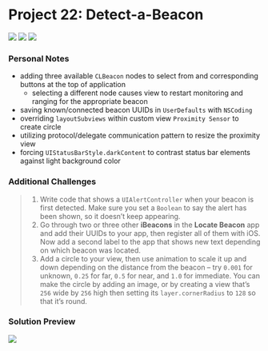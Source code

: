 # Project 22: Detect-a-Beacon

[![](https://img.shields.io/badge/Hacking%20with%20iOS-2019.10.26-36A9AE?logo=gumroad)](https://www.hackingwithswift.com/store/hacking-with-ios) [![](https://img.shields.io/badge/Xcode-11.3.1-3d8af0?logo=xcode)](#) [![](https://img.shields.io/badge/Swift-5.1-FA7343?logo=swift)](#)

### Personal Notes
- adding three available `CLBeacon` nodes to select from and corresponding buttons at the top of application
    - selecting a different node causes view to restart monitoring and ranging for the appropriate beacon
- saving known/connected beacon UUIDs in `UserDefaults` with `NSCoding`
- overriding `layoutSubviews` within custom view `Proximity Sensor` to create circle
- utilizing protocol/delegate communication pattern to resize the proximity view
- forcing `UIStatusBarStyle.darkContent` to contrast status bar elements against light background color

### Additional Challenges
> 1. Write code that shows a `UIAlertController` when your beacon is first detected. Make sure you set a `Boolean` to say the alert has been shown, so it doesn’t keep appearing.
> 2. Go through two or three other **iBeacons** in the **Locate Beacon** app and add their UUIDs to your app, then register all of them with iOS. Now add a second label to the app that shows new text depending on which beacon was located.
> 3. Add a circle to your view, then use animation to scale it up and down depending on the distance from the beacon – try `0.001` for unknown, `0.25` for far, `0.5` for near, and `1.0` for immediate. You can make the circle by adding an image, or by creating a view that’s `256` wide by `256` high then setting its `layer.cornerRadius` to `128` so that it’s round.

### Solution Preview
<img src="https://user-images.githubusercontent.com/4438390/72777571-1e96c100-3be4-11ea-8a4a-79aaca2730f6.png">
